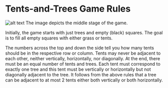 # Tents-and-Trees Game Rules

![alt text](https://www.thoughtworthy.info/Media/Images/Member/Thumb/Tents-and-Trees-Puzzles.png)
The image depicts the middle stage of the game.

Initially, the game starts with just trees and empty (black) squares.
The goal is to fill all empty squares with either grass or tents.

The numbers across the top and down the side tell you how many tents should be in the respective row or column.
Tents may never be adjacent to each other, neither vertically, horizontally, nor diagonally.
At the end, there must be an equal number of tents and trees. 
Each tent must correspond to exactly one tree and this tent must be vertically or horizontally but not diagonally adjacent to the tree.
It follows from the above rules that a tree can be adjacent to at most 2 tents either both vertically or both horizontally.
